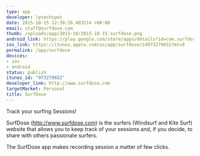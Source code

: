 ```yaml
--- 
type: app
developer: lptechspot
date: 2015-10-15 12:39:26.493214 +00:00
email: staff@surfdose.com
thumb: /uploads/app/2015-10/2015-10-15-surfdose.png
android_link: https://play.google.com/store/apps/details?id=com.surfdose.surfdose&hl=en
ios_link: https://itunes.apple.com/us/app/surfdose/id973279652?mt=8
permalink: /app/surfdose
devices: 
- ios
- android
status: publish
itunes_id: "973279652"
developer_link: http://www.surfdose.com
targetMarket: Personal
title: SurfDose
---
```


Track your surfing Sessions! 

SurfDose (http://www.surfdose.com) is the surfers (Windsurf and Kite Surf) website that allows you to keep track of your sessions and, if you decide, to share with others passionate surfers.

The SurfDose app makes recording session a matter of few clicks. 
